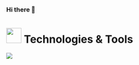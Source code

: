 ### Hi there 👋

<h1><img src="" width="40" height="40"> Technologies & Tools</h1>

![](https://img.shields.io/badge/Python-informational?style=flat-square&logo=python&logoColor=ffffff&color=blue)
